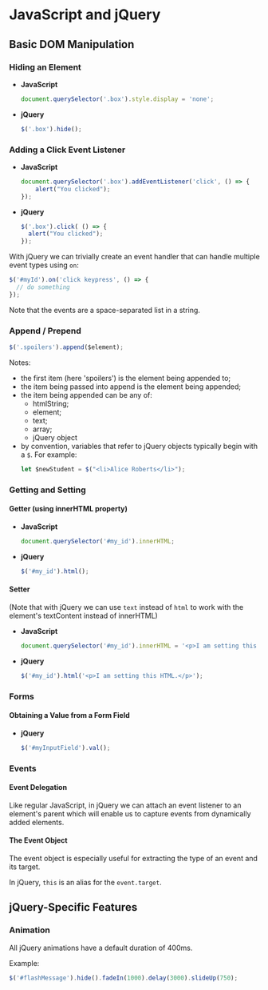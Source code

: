 JavaScript and jQuery
=====================


Basic DOM Manipulation
----------------------

### Hiding an Element ###

- **JavaScript**
  ```javascript
  document.querySelector('.box').style.display = 'none';
  ```
- **jQuery**  
  ```javascript
  $('.box').hide();
  ```

### Adding a Click Event Listener ###

- **JavaScript**
  ```javascript
  document.querySelector('.box').addEventListener('click', () => {
      alert("You clicked");
  });
  ```
- **jQuery**
  ```javascript
  $('.box').click( () => {
    alert("You clicked");
  });
  ```

With jQuery we can trivially create an event handler that can handle multiple event types using `on`:
```javascript
$('#myId').on('click keypress', () => {
  // do something
});
```

Note that the events are a space-separated list in a string.



### Append / Prepend ###

```javascript
$('.spoilers').append($element);
```

Notes:
- the first item (here 'spoilers') is the element being appended to;
- the item being passed into append is the element being appended;
- the item being appended can be any of:
  - htmlString;
  - element;
  - text;
  - array;
  - jQuery object
- by convention, variables that refer to jQuery objects typically begin with a `$`. For example:
  ```javascript
  let $newStudent = $("<li>Alice Roberts</li>");
  ```



### Getting and Setting ###

#### Getter (using innerHTML property) ####
  
- **JavaScript**
  ```javascript
  document.querySelector('#my_id').innerHTML;
  ```
- **jQuery**
  ```javascript
  $('#my_id').html();
  ```
  
#### Setter ####
(Note that with jQuery we can use `text` instead of `html` to work with the element's textContent instead of innerHTML)

- **JavaScript**
  ```javascript
  document.querySelector('#my_id').innerHTML = '<p>I am setting this HTML.</p>';
  ```
- **jQuery**
  ```javascript
  $('#my_id').html('<p>I am setting this HTML.</p>');
  ```

### Forms ###

#### Obtaining a Value from a Form Field ####

- **jQuery**  
  ```javascript
  $('#myInputField').val();
  ```

### Events ###

#### Event Delegation ####

Like regular JavaScript, in jQuery we can attach an event listener to an element's parent which will enable us to capture events from
dynamically added elements.

#### The Event Object ####

The event object is especially useful for extracting the type of an event and its target.

In jQuery, `this` is an alias for the `event.target`.


jQuery-Specific Features
------------------------

### Animation ###

All jQuery animations have a default duration of 400ms.

Example:
```javascript
$('#flashMessage').hide().fadeIn(1000).delay(3000).slideUp(750);
```
